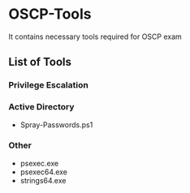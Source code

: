 # OSCP-Tools
It contains necessary tools required for OSCP exam

## List of Tools


### Privilege Escalation

### Active Directory
* Spray-Passwords.ps1

### Other
* psexec.exe
* psexec64.exe
* strings64.exe